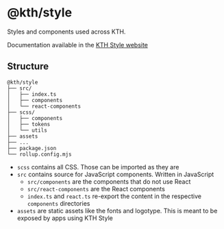 # @kth/style

Styles and components used across KTH.

Documentation available in the [KTH Style website](https://kthstyledemoref.z6.web.core.windows.net/style)

## Structure

```
@kth/style
├── src/
│   ├── index.ts
│   ├── components
│   └── react-components
├── scss/
│   ├── components
│   ├── tokens
│   └── utils
├── assets
├── ...
├── package.json
└── rollup.config.mjs
```

- `scss` contains all CSS. Those can be imported as they are
- `src` contains source for JavaScript components. Written in JavaScript
  - `src/components` are the components that do not use React
  - `src/react-components` are the React components
  - `index.ts` and `react.ts` re-export the content in the respective `components` directories
- `assets` are static assets like the fonts and logotype. This is meant to be exposed by apps using KTH Style
